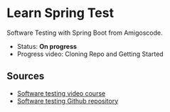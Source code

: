 # Learn Spring Test

Software Testing with Spring Boot from Amigoscode.

- Status: __On progress__
- Progress video: Cloning Repo and Getting Started

## Sources

- [Software testing video course](https://app.amigoscode.com/p/software-testing)
- [Software testing Github repository](https://github.com/amigoscode/software-testing)
